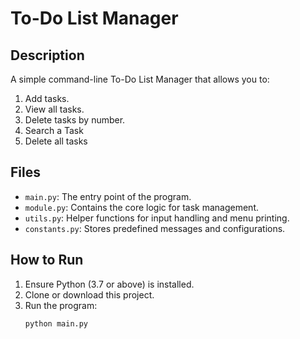 # To-Do List Manager

## Description
A simple command-line To-Do List Manager that allows you to:
1. Add tasks.
2. View all tasks.
3. Delete tasks by number.
4. Search a Task
5. Delete all tasks

## Files
- `main.py`: The entry point of the program.
- `module.py`: Contains the core logic for task management.
- `utils.py`: Helper functions for input handling and menu printing.
- `constants.py`: Stores predefined messages and configurations.

## How to Run
1. Ensure Python (3.7 or above) is installed.
2. Clone or download this project.
3. Run the program:
   ```bash
   python main.py

